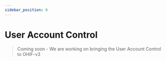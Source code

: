 ```yaml
---
sidebar_position: 6
---
```


# User Account Control

> Coming soon - We are working on bringing the User Account Control to OHIF-v3
